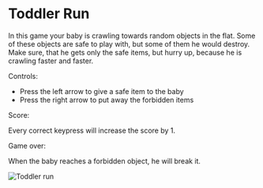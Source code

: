 # Toddler Run

In this game your baby is crawling towards random objects in the flat. Some of these objects are safe to play with, but some of them he would destroy. Make sure, that he gets only the safe items, but hurry up, because he is crawling faster and faster.

Controls:

- Press the left arrow to give a safe item to the baby
- Press the right arrow to put away the forbidden items

Score:

Every correct keypress will increase the score by 1.

Game over:

When the baby reaches a forbidden object, he will break it.

![Toddler run](https://user-images.githubusercontent.com/51414584/213741801-d71bedac-1406-435a-bc58-9d465278a2cf.jpg)
